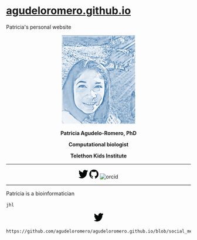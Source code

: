 # [agudeloromero.github.io](https://github.com/agudeloromero)
Patricia's personal website

<p align="center">
  <img width="200" src="Patricia_photo_blue.jpg" alt="">
</p>

<p align="center"> <strong> Patricia Agudelo-Romero, PhD </strong></p>
<p align="center"> <strong> Computational biologist </strong></p>
<p align="center"> <strong> Telethon Kids Institute </strong></p>

***
<p align="center">
  <href="https://twitter.com/p_agudeloromero">
  <img src="https://github.com/agudeloromero/agudeloromero.github.io/blob/pics/twitter_p.png" style="width:25px; height:25px" title="twitter" alt="twitter">
  <href="https://github.com/agudeloromero">
  <img src="https://github.com/agudeloromero/agudeloromero.github.io/blob/pics/github_p.png" style="width:25px; height:25px" title="github" alt="github"> 
  <href="https://orcid.org/0000-0002-3703-4111">
  <img src="ttps://github.com/agudeloromero/agudeloromero.github.io/blob/pics/orcid_p.png" style="width:25px; height:25px" title="orcid" alt="orcid">
</p>
 
***

Patricia is a bioinformatician

    jhl
    
<a href="https://twitter.com/p_agudeloromero">
  <p align="center">
  <img src="https://github.com/agudeloromero/agudeloromero.github.io/blob/pics/twitter_p.png" style="width:25px; height:25px" title="twitter" alt="twitter">
</a>

    
    https://github.com/agudeloromero/agudeloromero.github.io/blob/social_media/orcid_p.png
    
